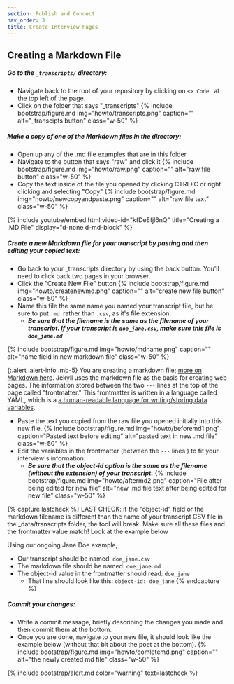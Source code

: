 ```yaml
---
section: Publish and Connect
nav_order: 3
title: Create Interview Pages
---
```


## Creating a Markdown File

##### Go to the `_transcripts/` directory: 

- Navigate back to the root of your repository by clicking on `<> Code ` at the top left of the page.
- Click on the folder that says "_transcripts" 
{% include bootstrap/figure.md img="howto/transcripts.png" caption="" alt="_transcipts button" class="w-50" %}

##### Make a copy of one of the Markdown files in the directory: 

- Open up any of the .md file examples that are in this folder
- Navigate to the button that says "raw" and click it
{% include bootstrap/figure.md img="howto/raw.png" caption="" alt="raw file button" class="w-50" %}
- Copy the text inside of the file you opened by clicking CTRL+C or right clicking and selecting "Copy"
{% include bootstrap/figure.md img="howto/newcopyandpaste.png" caption="" alt="raw file text" class="w-50" %}

{% include youtube/embed.html  video-id="kfDeEfjl6nQ" title="Creating a .MD File" display="d-none d-md-block" %}


##### Create a new Markdown file for your transcript by pasting and then editing your copied text:  

- Go back to your _transcripts directory by using the back button. You'll need to click back two pages in your browser.
- Click the "Create New File" button
{% include bootstrap/figure.md img="howto/createnewmd.png" caption="" alt="create new file button" class="w-50" %}
- Name this file the same name you named your transcript file, but be sure to put `.md `rather than `.csv`, as it's file extension.  
    - ***Be sure that the filename is the same as the filename of your transcript. If your transcript is `doe_jane.csv`, make sure this file is `doe_jane.md`***   

{% include bootstrap/figure.md img="howto/mdname.png" caption="" alt="name field in new markdown file" class="w-50" %}

{:.alert .alert-info .mb-5}
You are creating a markdown file; [more on Markdown here](https://www.markdownguide.org/). 
Jekyll uses the markdown file as the basis for creating web pages. The information stored between the two `---` lines at the top of the page called "frontmatter." This frontmatter is written in a language called YAML, which is a [a human-readable language for writing/storing data variables](https://en.wikipedia.org/wiki/YAML). 

- Paste the text you copied from the raw file you opened initially into this new file.
{% include bootstrap/figure.md img="howto/beforemd1.png" caption="Pasted text before editing" alt="pasted text in new .md file" class="w-50" %}
- Edit the variables in the frontmatter (between the `---` lines ) to fit your interview's information.     
    - ***Be sure that the object-id option is the same as the filename (without the extension) of your transcript.***
{% include bootstrap/figure.md img="howto/aftermd2.png" caption="File after being edited for new file" alt="new .md file text after being edited for new file" class="w-50" %}

{% capture lastcheck %}
LAST CHECK: if the "object-id" field or the markdown filename is different than the name of your transcript CSV file in the _data/transcripts folder, the tool will break. Make sure all these files and the frontmatter value match! Look at the example below 

Using our ongoing Jane Doe example, 

- Our transcript should be named: `doe_jane.csv` 
- The markdown file should be named: `doe_jane.md`
- The object-id value in the frontmatter should read: `doe_jane` 
    - That line should look like this: `object-id: doe_jane` {% endcapture %}

##### Commit your changes:

- Write a commit message, briefly describing the changes you made and then commit them at the bottom.
- Once you are done, navigate to your new file, it should look like the example below (without that bit about the poet at the bottom). 
{% include bootstrap/figure.md img="howto/comletemd.png" caption="" alt="the newly created md file" class="w-50" %}

{% include bootstrap/alert.md color="warning" text=lastcheck %}

